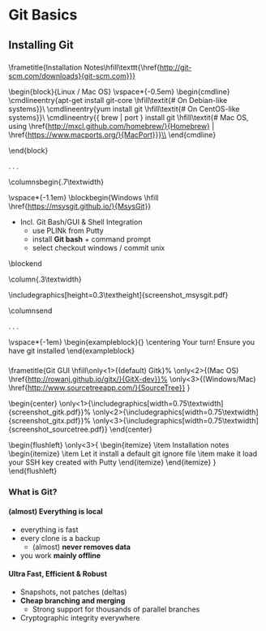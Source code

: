 # Git Basics

## Installing Git

### 
\frametitle{Installation Notes\hfill\texttt{\href{http://git-scm.com/downloads}{git-scm.com}}}

\begin{block}{Linux / Mac OS}
\vspace*{-0.5em}
\begin{cmdline}
\cmdlineentry{apt-get install git-core \hfill\textit{\# On Debian-like systems}}\\
\cmdlineentry{yum install git          \hfill\textit{\# On CentOS-like systems}}\\
\cmdlineentry{\{ brew | port \} install git         \hfill\textit{\# Mac OS, using  \href{http://mxcl.github.com/homebrew/}{Homebrew} | \href{https://www.macports.org/}{MacPort}}}\\
\end{cmdline}

\end{block}

. . .

\columnsbegin{.7\textwidth}

\vspace*{-1.1em}
\blockbegin{Windows \hfill \href{https://msysgit.github.io/}{MsysGit}}

* Incl. Git Bash/GUI \& Shell Integration
    - use PLINk from Putty
    - install **Git bash** + command prompt
    - select checkout windows / commit unix

\blockend

\column{.3\textwidth}

\includegraphics[height=0.3\textheight]{screenshot_msysgit.pdf}

\columnsend

. . .

\vspace*{-1em}
\begin{exampleblock}{}
\centering Your turn! Ensure you have git installed
\end{exampleblock}

###

\frametitle{Git GUI
\hfill\only<1>{(default) Gitk}%
\only<2>{(Mac OS) \href{http://rowanj.github.io/gitx/}{GitX-dev}}%
\only<3>{(Windows/Mac) \href{http://www.sourcetreeapp.com/}{SourceTree}}
}

\begin{center}
\only<1>{\includegraphics[width=0.75\textwidth]{screenshot_gitk.pdf}}%
\only<2>{\includegraphics[width=0.75\textwidth]{screenshot_gitx.pdf}}%
\only<3>{\includegraphics[width=0.75\textwidth]{screenshot_sourcetree.pdf}}
\end{center}

\begin{flushleft}
\only<3>{
    \begin{itemize}
	\item Installation notes
    \begin{itemize}
	  \item Let it install a default git ignore file
	  \item make it load your SSH key created with Putty 
    \end{itemize}
    \end{itemize}
}
\end{flushleft}





### What is Git? ###

#### (almost) Everything is local

* everything is fast
* every clone is a backup
    - (almost) __never removes data__
* you work **mainly offline**


#### Ultra Fast, Efficient \& Robust

* Snapshots, not patches (deltas)
* __Cheap branching and merging__
    - Strong support for thousands of parallel branches 
* Cryptographic integrity everywhere

